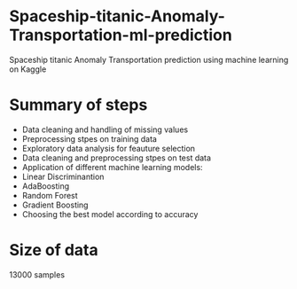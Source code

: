 # Spaceship-titanic-Anomaly-Transportation-ml-prediction
Spaceship titanic Anomaly Transportation prediction using machine learning on Kaggle 

# Summary of steps
- Data cleaning and handling of missing values
- Preprocessing stpes on training data
- Exploratory data analysis for feauture selection
- Data cleaning and preprocessing stpes on test data
- Application of different machine learning models:
- Linear Discriminantion
- AdaBoosting
- Random Forest
- Gradient Boosting
- Choosing the best model according to accuracy

# Size of data
13000 samples
